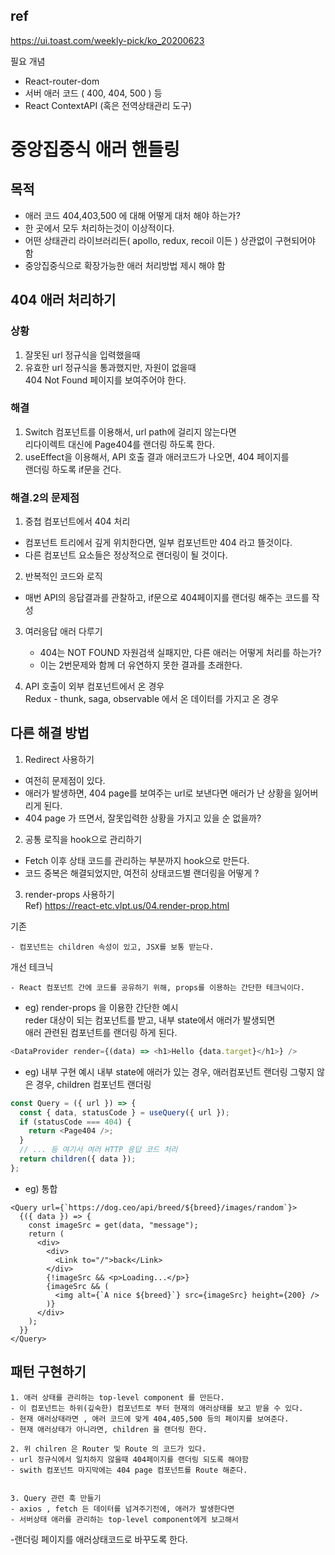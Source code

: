 ## ref

https://ui.toast.com/weekly-pick/ko_20200623

필요 개념

- React-router-dom
- 서버 애러 코드 ( 400, 404, 500 ) 등
- React ContextAPI (혹은 전역상태관리 도구)

# 중앙집중식 애러 핸들링

## 목적

- 애러 코드 404,403,500 에 대해 어떻게 대처 해야 하는가?
- 한 곳에서 모두 처리하는것이 이상적이다.
- 어떤 상태관리 라이브러리든( apollo, redux, recoil 이든 ) 상관없이 구현되어야 함
- 중앙집중식으로 확장가능한 애러 처리방법 제시 해야 함

## 404 애러 처리하기

### 상황

1. 잘못된 url 정규식을 입력했을때
2. 유효한 url 정규식을 통과했지만, 자원이 없을때  
   404 Not Found 페이지를 보여주어야 한다.

### 해결

1. Switch 컴포넌트를 이용해서, url path에 걸리지 않는다면  
   리다이렉트 대신에 Page404를 랜더링 하도록 한다.
2. useEffect을 이용해서, API 호출 결과 애러코드가 나오면, 404 페이지를  
   랜더링 하도록 if문을 건다.

### 해결.2의 문제점

1. 중첩 컴포넌트에서 404 처리

- 컴포넌트 트리에서 깊게 위치한다면, 일부 컴포넌트만 404 라고 뜰것이다.
- 다른 컴포넌트 요소들은 정상적으로 랜더링이 될 것이다.

2. 반복적인 코드와 로직

- 매번 API의 응답결과를 관찰하고, if문으로 404페이지를 랜더링 해주는 코드를 작성

3. 여러응답 애러 다루기

   - 404는 NOT FOUND 자원검색 실패지만, 다른 애러는 어떻게 처리를 하는가?
   - 이는 2번문제와 함께 더 유연하지 못한 결과를 초래한다.

4. API 호출이 외부 컴포넌트에서 온 경우  
   Redux - thunk, saga, observable 에서 온 데이터를 가지고 온 경우

## 다른 해결 방법

1. Redirect 사용하기

- 여전히 문제점이 있다.
- 애러가 발생하면, 404 page를 보여주는 url로 보낸다면 애러가 난 상황을 잃어버리게 된다.
- 404 page 가 뜨면서, 잘못입력한 상황을 가지고 있을 순 없을까?

2. 공통 로직을 hook으로 관리하기

- Fetch 이후 상태 코드를 관리하는 부분까지 hook으로 만든다.
- 코드 중복은 해결되었지만, 여전히 상태코드별 랜더링을 어떻게 ?

3. render-props 사용하기  
   Ref) https://react-etc.vlpt.us/04.render-prop.html

기존

```
- 컴포넌트는 children 속성이 있고, JSX를 보통 받는다.
```

개선 테크닉

```
- React 컴포넌트 간에 코드를 공유하기 위해, props를 이용하는 간단한 테크닉이다.
```

- eg) render-props 을 이용한 간단한 예시  
  reder 대상이 되는 컴포넌트를 받고, 내부 state에서 애러가 발생되면  
  애러 관련된 컴포넌트를 랜더링 하게 된다.

```ts
<DataProvider render={(data) => <h1>Hello {data.target}</h1>} />
```

- eg) 내부 구현 예시
  내부 state에 애러가 있는 경우, 애러컴포넌트 랜더링
  그렇지 않은 경우, children 컴포넌트 랜더링

```ts
const Query = ({ url }) => {
  const { data, statusCode } = useQuery({ url });
  if (statusCode === 404) {
    return <Page404 />;
  }
  // ... 등 여기서 여러 HTTP 응답 코드 처리
  return children({ data });
};
```

- eg) 통합

```tsx
<Query url={`https://dog.ceo/api/breed/${breed}/images/random`}>
  {({ data }) => {
    const imageSrc = get(data, "message");
    return (
      <div>
        <div>
          <Link to="/">back</Link>
        </div>
        {!imageSrc && <p>Loading...</p>}
        {imageSrc && (
          <img alt={`A nice ${breed}`} src={imageSrc} height={200} />
        )}
      </div>
    );
  }}
</Query>
```

## 패턴 구현하기

    1. 애러 상태를 관리하는 top-level component 를 만든다.
    - 이 컴포넌트는 하위(깊숙한) 컴포넌트로 부터 현재의 애러상태를 보고 받을 수 있다.
    - 현재 애러상태라면 , 애러 코드에 맞게 404,405,500 등의 페이지를 보여준다.
    - 현재 애러상태가 아니라면, children 을 랜더링 한다.

    2. 위 chilren 은 Router 및 Route 의 코드가 있다.
    - url 정규식에서 일치하지 않을때 404페이지를 랜더링 되도록 해야함
    - swith 컴포넌트 마지막에는 404 page 컴포넌트를 Route 해준다.


    3. Query 관련 훅 만들기
    - axios , fetch 든 데이터를 넘겨주기전에, 애러가 발생한다면
    - 서버상태 애러를 관리하는 top-level component에게 보고해서

-랜더링 페이지를 애러상태코드로 바꾸도록 한다.
